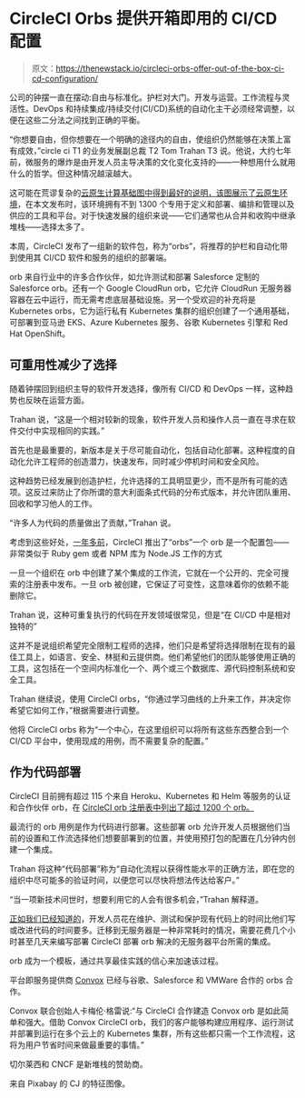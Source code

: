 # CircleCI Orbs 提供开箱即用的 CI/CD 配置

> 原文：<https://thenewstack.io/circleci-orbs-offer-out-of-the-box-ci-cd-configuration/>

公司的钟摆一直在摆动:自由与标准化。护栏对大门。开发与运营。工作流程与灵活性。DevOps 和持续集成/持续交付(CI/CD)系统的自动化主干必须经常调整，以便在这些二分法之间找到正确的平衡。

“你想要自由，但你想要在一个明确的途径内的自由，使组织仍然能够在决策上富有成效，”circle ci T1 的业务发展副总裁 T2 Tom Trahan T3 说。他说，大约七年前，微服务的爆炸是由开发人员主导决策的文化变化支持的——一种想用什么就用什么的哲学。但这种情况越滚越大。

这可能在荒谬复杂的[云原生计算基础图中得到最好的说明，该图展示了云原生环境](https://landscape.cncf.io/)，在本文发布时，该环境拥有不到 1300 个专用于定义和部署、编排和管理以及供应的工具和平台。对于快速发展的组织来说——它们通常也从合并和收购中继承堆栈——选择太多了。

本周，CircleCI 发布了一组新的软件包，称为“orbs”，将推荐的护栏和自动化带到使用其 CI/CD 软件和服务的组织的部署端。

orb 来自行业中的许多合作伙伴，如允许测试和部署 Salesforce 定制的 Salesforce orb。还有一个 Google CloudRun orb，它允许 CloudRun 无服务器容器在云中运行，而无需考虑底层基础设施。另一个受欢迎的补充将是 Kubernetes orbs，它为运行私有 Kubernetes 集群的组织创建了一个通用基础，可部署到亚马逊 EKS、Azure Kubernetes 服务、谷歌 Kubernetes 引擎和 Red Hat OpenShift。

## 可重用性减少了选择

随着钟摆回到组织主导的软件开发选择，像所有 CI/CD 和 DevOps 一样，这种趋势也反映在运营方面。

Trahan 说，“这是一个相对较新的现象，软件开发人员和操作人员一直在寻求在软件交付中实现相同的实践。”

首先也是最重要的，新版本是关于尽可能自动化，包括自动化部署。这种程度的自动化允许工程师的创造潜力，快速发布，同时减少停机时间和安全风险。

这种趋势已经发展到创造护栏，允许选择的工具明显更少，而不是所有可能的选项。这反过来防止了你所谓的意大利面条式代码的分布式版本，并允许团队重用、回收和学习他人的工作。

“许多人为代码的质量做出了贡献，”Trahan 说。

考虑到这些好处，[一年多前](https://circleci.com/blog/optimizing-open-source-projects-on-circleci/)，CircleCI 推出了“orbs”一个 orb 是一个配置包——非常类似于 Ruby gem 或者 NPM 库为 Node.JS 工作的方式

一旦一个组织在 orb 中创建了某个集成的工作流，它就在一个公开的、完全可搜索的注册表中发布。一旦 orb 被创建，它保证了可变性，这意味着你的依赖不能删除它。

Trahan 说，这种可重复执行的代码在开发领域很常见，但是“在 CI/CD 中是相对独特的”

这并不是说组织希望完全限制工程师的选择，他们只是希望将选择限制在现有的最佳工具上，如语言、安全、林挺和云提供商。他们希望他们的团队能够使用正确的工具，这包括在一个空间内标准化一个、两个或三个数据库、源代码控制系统和安全工具。

Trahan 继续说，使用 CircleCI orbs，“你通过学习曲线的上升来工作，并决定你希望它如何工作，”根据需要进行调整。

他将 CircleCI orbs 称为“一个中心，在这里组织可以将所有这些东西整合到一个 CI/CD 平台中，使用现成的用例，而不需要复杂的配置。”

## 作为代码部署

CircleCI 目前拥有超过 115 个来自 Heroku、Kubernetes 和 Helm 等服务的认证和合作伙伴 orb，在 [CircleCI orb 注册表中列出了超过 1200 个 orb。](https://circleci.com/orbs/registry/)

最流行的 orb 用例是作为代码进行部署。这些部署 orb 允许开发人员根据他们当前的设置和工作流选择他们想要部署到的位置，并使用预打包的配置在几分钟内创建一个集成。

Trahan 将这种“代码部署”称为“自动化流程以获得性能水平的正确方法，即在您的组织中尽可能多的验证时间，以便您可以尽快将想法传达给客户。”

“当一项新技术问世时，想要利用它的人会有很多机会，”Trahan 解释道。

[正如我们已经知道的](/how-much-time-do-developers-spend-actually-writing-code/)，开发人员花在维护、测试和保护现有代码上的时间比他们写或改进代码的时间要多。迁移到无服务器是一种非常耗时的情况，需要花费几个小时甚至几天来编写部署 CircleCI 部署 orb 解决的无服务器平台所需的集成。

orb 成为一个模板，通过共享最佳实践的信心来加速该过程。

平台即服务提供商 [Convox](https://convox.com/) 已经与谷歌、Salesforce 和 VMWare 合作的 orbs 合作。

Convox 联合创始人卡梅伦·格雷说:“与 CircleCI 合作建造 Convox orb 是如此简单和强大。借助 Convox CircleCI orb，我们的客户能够构建应用程序、运行测试并部署到运行在多个云上的 Kubernetes 集群，所有这些都只需一个工作流程，这将为用户节省时间来做最重要的事情。”

切尔莱西和 CNCF 是新堆栈的赞助商。

来自 Pixabay 的 CJ 的特征图像。

<svg xmlns:xlink="http://www.w3.org/1999/xlink" viewBox="0 0 68 31" version="1.1"><title>Group</title> <desc>Created with Sketch.</desc></svg>